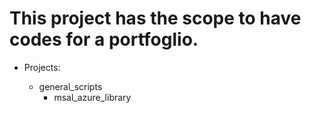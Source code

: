 # This project has the scope to have codes for a portfoglio.

* Projects:

  * general_scripts
    * msal_azure_library
